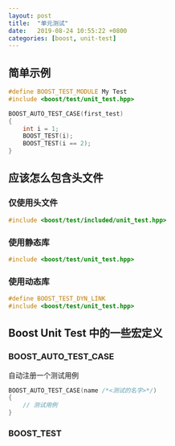 ```yaml
---
layout: post
title:  "单元测试"
date:   2019-08-24 10:55:22 +0800
categories: [boost, unit-test]
---
```


## 简单示例

```c++
#define BOOST_TEST_MODULE My Test
#include <boost/test/unit_test.hpp>

BOOST_AUTO_TEST_CASE(first_test)
{
    int i = 1;
    BOOST_TEST(i);
    BOOST_TEST(i == 2);
}
```

## 应该怎么包含头文件

### 仅使用头文件

```c++
#include <boost/test/included/unit_test.hpp>
```

### 使用静态库

```c++
#include <boost/test/unit_test.hpp>
```

### 使用动态库

```c++
#define BOOST_TEST_DYN_LINK
#include <boost/test/unit_test.hpp>
```

## Boost Unit Test 中的一些宏定义

### BOOST_AUTO_TEST_CASE

自动注册一个测试用例

```c++
BOOST_AUTO_TEST_CASE(name /*<测试的名字>*/)
{
    // 测试用例
}
```

### BOOST_TEST

### 
